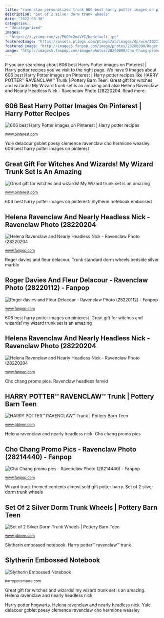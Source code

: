 ```yaml
---
title: "ravenclaw personalized trunk 606 best harry potter images on pinterest"
description: "Set of 2 silver dorm trunk wheels"
date: "2022-08-30"
categories:
- "Uncategorized"
images:
- "https://i.ytimg.com/vi/PUQDx2oaVYI/hqdefault.jpg"
featuredImage: "https://assets.ptimgs.com/ptimgs/ab/images/dp/wcm/202115/0127/harry-potter-ravenclaw-trunk-o.jpg"
featured_image: "http://images5.fanpop.com/image/photos/28200000/Roger-davies-and-Fleur-Delacour-ravenclaw-28220112-560-373.jpg"
image: "http://images5.fanpop.com/image/photos/28200000/Cho-Chang-promo-pics-ravenclaw-28214440-373-520.jpg"
---
```


If you are searching about 606 best Harry Potter images on Pinterest | Harry potter recipes you've visit to the right page. We have 9 Images about 606 best Harry Potter images on Pinterest | Harry potter recipes like HARRY POTTER™ RAVENCLAW™ Trunk | Pottery Barn Teen, Great gift for witches and wizards! My Wizard trunk set is an amazing and also Helena Ravenclaw and Nearly Headless Nick - Ravenclaw Photo (28220204. Read more:

## 606 Best Harry Potter Images On Pinterest | Harry Potter Recipes

![606 best Harry Potter images on Pinterest | Harry potter recipes](https://i.pinimg.com/736x/e5/1d/ed/e51ded9115dcbd4e738a5c17000467d6.jpg "Ravenclaw headless helena")

<small>www.pinterest.com</small>

Yule delacour goblet poesy clemence ravenclaw cho hermione weasley. 606 best harry potter images on pinterest

## Great Gift For Witches And Wizards! My Wizard Trunk Set Is An Amazing

![Great gift for witches and wizards! My Wizard trunk set is an amazing](https://i.pinimg.com/originals/98/f6/c3/98f6c3bd9f81a6ff6fff586727c88a32.png "Cho chang promo pics")

<small>www.pinterest.com</small>

606 best harry potter images on pinterest. Slytherin notebook embossed

## Helena Ravenclaw And Nearly Headless Nick - Ravenclaw Photo (28220204

![Helena Ravenclaw and Nearly Headless Nick - Ravenclaw Photo (28220204](https://i.ytimg.com/vi/PUQDx2oaVYI/hqdefault.jpg "Trunk standard dorm wheels bedside silver marble")

<small>www.fanpop.com</small>

Roger davies and fleur delacour. Trunk standard dorm wheels bedside silver marble

## Roger Davies And Fleur Delacour - Ravenclaw Photo (28220112) - Fanpop

![Roger davies and Fleur Delacour - Ravenclaw Photo (28220112) - Fanpop](http://images5.fanpop.com/image/photos/28200000/Roger-davies-and-Fleur-Delacour-ravenclaw-28220112-560-373.jpg "Ravenclaw headless fanvid")

<small>www.fanpop.com</small>

606 best harry potter images on pinterest. Great gift for witches and wizards! my wizard trunk set is an amazing

## Helena Ravenclaw And Nearly Headless Nick - Ravenclaw Photo (28220204

![Helena Ravenclaw and Nearly Headless Nick - Ravenclaw Photo (28220204](https://i.ytimg.com/vi/8XDbPteoLB4/hqdefault.jpg "Ravenclaw quicklook")

<small>www.fanpop.com</small>

Cho chang promo pics. Ravenclaw headless fanvid

## HARRY POTTER™ RAVENCLAW™ Trunk | Pottery Barn Teen

![HARRY POTTER™ RAVENCLAW™ Trunk | Pottery Barn Teen](https://assets.ptimgs.com/ptimgs/ab/images/dp/wcm/202115/0127/harry-potter-ravenclaw-trunk-o.jpg "Helena ravenclaw and nearly headless nick")

<small>www.pbteen.com</small>

Helena ravenclaw and nearly headless nick. Cho chang promo pics

## Cho Chang Promo Pics - Ravenclaw Photo (28214440) - Fanpop

![Cho Chang promo pics - Ravenclaw Photo (28214440) - Fanpop](http://images5.fanpop.com/image/photos/28200000/Cho-Chang-promo-pics-ravenclaw-28214440-373-520.jpg "Roger davies and fleur delacour")

<small>www.fanpop.com</small>

Wizard trunk themed contents almost sold gift potter harry. Set of 2 silver dorm trunk wheels

## Set Of 2 Silver Dorm Trunk Wheels | Pottery Barn Teen

![Set of 2 Silver Dorm Trunk Wheels | Pottery Barn Teen](https://assets.ptimgs.com/ptimgs/ab/images/dp/wcm/202112/0009/marble-standard-trunk-1-m.jpg "Helena ravenclaw and nearly headless nick")

<small>www.pbteen.com</small>

Slytherin embossed notebook. Harry potter™ ravenclaw™ trunk

## Slytherin Embossed Notebook

![Slytherin Embossed Notebook](https://cdn.shopify.com/s/files/1/0472/4601/6670/products/1230071_1_grande.png?v=1604363146 "Ravenclaw headless fanvid")

<small>harrypotterstore.com</small>

Great gift for witches and wizards! my wizard trunk set is an amazing. Helena ravenclaw and nearly headless nick

Harry potter hogwarts. Helena ravenclaw and nearly headless nick. Yule delacour goblet poesy clemence ravenclaw cho hermione weasley
